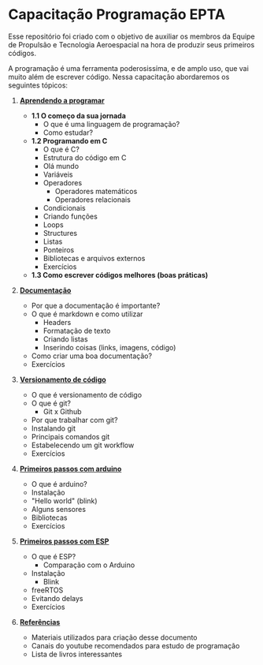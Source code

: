 # Capacitação Programação EPTA

Esse repositório foi criado com o objetivo de auxiliar os membros da Equipe de Propulsão e Tecnologia Aeroespacial na hora de produzir seus primeiros códigos.

A programação é uma ferramenta poderosissíma, e de amplo uso, que vai muito além de escrever código. Nessa capacitação abordaremos os seguintes tópicos:

1. **[Aprendendo a programar](https://google.com)**
    - **1.1 O começo da sua jornada**
        - O que é uma linguagem de programação?
        - Como estudar?
    - **1.2 Programando em C**
        - O que é C?
        - Estrutura do código em C
        - Olá mundo
        - Variáveis
        - Operadores
            - Operadores matemáticos
            - Operadores relacionais
        - Condicionais
        - Criando funções
        - Loops
        - Structures
        - Listas
        - Ponteiros
        - Bibliotecas e arquivos externos
        - Exercícios
    - **1.3 Como escrever códigos melhores (boas práticas)**


2. **[Documentação](https://google.com)**
    - Por que a documentação é importante?
    - O que é markdown e como utilizar
        - Headers 
        - Formatação de texto
        - Criando listas
        - Inserindo coisas (links, imagens, código)
    - Como criar uma boa documentação?
    - Exercícios


3. **[Versionamento de código](https://google.com)**
    - O que é versionamento de código
    - O que é git?
        - Git x Github
    - Por que trabalhar com git?
    - Instalando git
    - Principais comandos git
    - Estabelecendo um git workflow
    - Exercícios


4. **[Primeiros passos com arduino](https://google.com)**
    - O que é arduino?
    - Instalação
    - "Hello world" (blink)
    - Alguns sensores
    - Bibliotecas
    - Exercícios


5. **[Primeiros passos com ESP](https://google.com)**
    - O que é ESP?
        - Comparação com o Arduino
    - Instalação
        - Blink
    - freeRTOS
    - Evitando delays
    - Exercícios


6. **[Referências](https://google.com)**
    - Materiais utilizados para criação desse documento
    - Canais do youtube recomendados para estudo de programação
    - Lista de livros interessantes